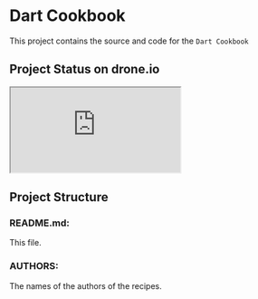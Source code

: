 # Dart Cookbook

This project contains the source and code for the `Dart Cookbook`

## Project Status on drone.io

<iframe src="https://drone.io/shailen/Cookbook/status.png"></iframe>

## Project Structure

### README.md:
This file.

### AUTHORS: 
The names of the authors of the recipes.

